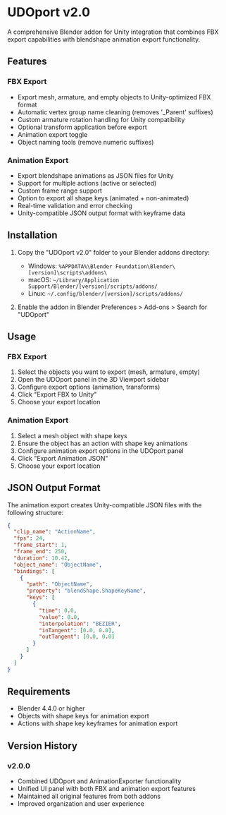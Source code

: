# UDOport v2.0

A comprehensive Blender addon for Unity integration that combines FBX export capabilities with blendshape animation export functionality.

## Features

### FBX Export
- Export mesh, armature, and empty objects to Unity-optimized FBX format
- Automatic vertex group name cleaning (removes '_Parent' suffixes)
- Custom armature rotation handling for Unity compatibility
- Optional transform application before export
- Animation export toggle
- Object naming tools (remove numeric suffixes)

### Animation Export
- Export blendshape animations as JSON files for Unity
- Support for multiple actions (active or selected)
- Custom frame range support
- Option to export all shape keys (animated + non-animated)
- Real-time validation and error checking
- Unity-compatible JSON output format with keyframe data

## Installation

1. Copy the "UDOport v2.0" folder to your Blender addons directory:
   - Windows: `%APPDATA%\Blender Foundation\Blender\[version]\scripts\addons\`
   - macOS: `~/Library/Application Support/Blender/[version]/scripts/addons/`
   - Linux: `~/.config/blender/[version]/scripts/addons/`

2. Enable the addon in Blender Preferences > Add-ons > Search for "UDOport"

## Usage

### FBX Export
1. Select the objects you want to export (mesh, armature, empty)
2. Open the UDOport panel in the 3D Viewport sidebar
3. Configure export options (animation, transforms)
4. Click "Export FBX to Unity"
5. Choose your export location

### Animation Export
1. Select a mesh object with shape keys
2. Ensure the object has an action with shape key animations
3. Configure animation export options in the UDOport panel
4. Click "Export Animation JSON"
5. Choose your export location

## JSON Output Format

The animation export creates Unity-compatible JSON files with the following structure:

```json
{
  "clip_name": "ActionName",
  "fps": 24,
  "frame_start": 1,
  "frame_end": 250,
  "duration": 10.42,
  "object_name": "ObjectName",
  "bindings": [
    {
      "path": "ObjectName",
      "property": "blendShape.ShapeKeyName",
      "keys": [
        {
          "time": 0.0,
          "value": 0.0,
          "interpolation": "BEZIER",
          "inTangent": [0.0, 0.0],
          "outTangent": [0.0, 0.0]
        }
      ]
    }
  ]
}
```

## Requirements

- Blender 4.4.0 or higher
- Objects with shape keys for animation export
- Actions with shape key keyframes for animation export

## Version History

### v2.0.0
- Combined UDOport and AnimationExporter functionality
- Unified UI panel with both FBX and animation export features
- Maintained all original features from both addons
- Improved organization and user experience
